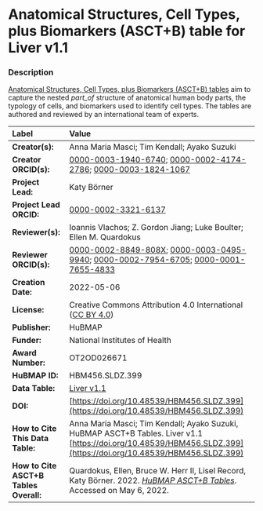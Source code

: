 # Anatomical Structures, Cell Types, plus Biomarkers (ASCT+B) table for Liver v1.1

### Description
[Anatomical Structures, Cell Types, plus Biomarkers (ASCT+B) tables](https://hubmapconsortium.github.io/ccf/pages/ccf-anatomical-structures.html) aim to capture the nested *part_of* structure of anatomical human body parts, the typology of cells, and biomarkers used to identify cell types. The tables are authored and reviewed by an international team of experts.

| Label | Value |
| :------------- |:-------------|
| **Creator(s):** | Anna Maria Masci; Tim Kendall; Ayako Suzuki |
| **Creator ORCID(s):** | [0000-0003-1940-6740](https://orcid.org/0000-0003-1940-6740); [0000-0002-4174-2786](https://orcid.org/0000-0002-4174-2786); [0000-0003-1824-1067](https://orcid.org/0000-0003-1824-1067) |
| **Project Lead:** | Katy B&ouml;rner |
| **Project Lead ORCID:** | [0000-0002-3321-6137](https://orcid.org/0000-0002-3321-6137) |
| **Reviewer(s):** | Ioannis Vlachos; Z. Gordon Jiang; Luke Boulter; Ellen M. Quardokus  |
| **Reviewer ORCID(s):** |[0000-0002-8849-808X](https://orcid.org/0000-0002-8849-808X); [0000-0003-0495-9940](https://orcid.org/0000-0003-0495-9940); [0000-0002-7954-6705](https://orcid.org/0000-0002-7954-6705); [0000-0001-7655-4833](https://orcid.org/0000-0001-7655-4833) |
| **Creation Date:** | 2022-05-06|
| **License:** | Creative Commons Attribution 4.0 International ([CC BY 4.0](https://creativecommons.org/licenses/by/4.0/)) |
| **Publisher:** | HuBMAP |
| **Funder:** | National Institutes of Health |
| **Award Number:** | OT2OD026671 |
| **HuBMAP ID:** | HBM456.SLDZ.399 |
| **Data Table:** | [Liver v1.1](https://hubmapconsortium.github.io/ccf-releases/v1.2/asct-b/ASCT-B_VH_Liver.csv)  |
| **DOI:** | [https://doi.org/10.48539/HBM456.SLDZ.399](https://doi.org/10.48539/HBM456.SLDZ.399) |
| **How to Cite This Data Table:** | Anna Maria Masci; Tim Kendall; Ayako Suzuki, HuBMAP ASCT+B Tables. Liver v1.1 [https://doi.org/10.48539/HBM456.SLDZ.399](https://doi.org/10.48539/HBM456.SLDZ.399) |
| **How to Cite ASCT+B Tables Overall:** | Quardokus, Ellen, Bruce W. Herr II, Lisel Record, Katy B&ouml;rner. 2022. [*HuBMAP ASCT+B Tables*](https://hubmapconsortium.github.io/ccf/pages/ccf-anatomical-structures.html). Accessed on May 6, 2022. |
